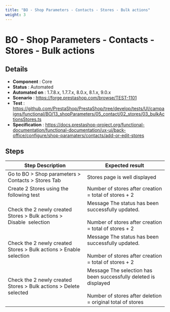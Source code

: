 ```yaml
---
title: "BO - Shop Parameters - Contacts - Stores - Bulk actions"
weight: 3
---
```


# BO - Shop Parameters - Contacts - Stores - Bulk actions
## Details
* **Component** : Core
* **Status** : Automated
* **Automated on** : 1.7.8.x, 1.7.7.x, 8.0.x, 8.1.x, 9.0.x
* **Scenario** : https://forge.prestashop.com/browse/TEST-1101
* **Test** : https://github.com/PrestaShop/PrestaShop/tree/develop/tests/UI/campaigns/functional/BO/13_shopParameters/05_contact/02_stores/03_bulkActionsStores.ts
* **Specification** : https://docs.prestashop-project.org/functional-documentation/functional-documentation/ux-ui/back-office/configure/shop-paramaters/contacts/add-or-edit-stores

## Steps
| Step Description | Expected result |
| ----- | ----- |
| Go to BO > Shop parameters > Contacts > Stores Tab | Stores page is well displayed |
| Create 2 Stores using the following test | Number of stores after creation = total of stores + 2 |
| Check the 2 newly created Stores > Bulk actions > Disable  selection | Message The status has been successfully updated.<br><br>Number of stores after creation = total of stores + 2 |
| Check the 2 newly created Stores > Bulk actions > Enable  selection | Message The status has been successfully updated.<br><br>Number of stores after creation = total of stores + 2 |
| Check the 2 newly created Stores > Bulk actions > Delete  selected | Message The selection has been successfully deleted is displayed<br><br>Number of stores after deletion = original total of stores |
